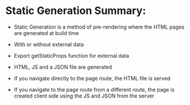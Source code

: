 # Static Generation Summary: 

- Static Generation is a method of pre-rendering where the HTML pages are generated at build time

- With or without external data

- Export getStaticProps function for external data

- HTML, JS and a JSON file are generated

- If you navigate directly to the page route, the HTML file is served

- If you navigate to the page route from a different route, the page is created client side using the JS and JSON from the server
